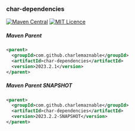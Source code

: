 ### char-dependencies

[![Maven Central](https://maven-badges.herokuapp.com/maven-central/com.github.charlemaznable/char-dependencies/badge.svg)](https://maven-badges.herokuapp.com/maven-central/com.github.charlemaznable/char-dependencies/)
[![MIT Licence](https://badges.frapsoft.com/os/mit/mit.svg?v=103)](https://opensource.org/licenses/mit-license.php)

##### Maven Parent

```xml
<parent>
  <groupId>com.github.charlemaznable</groupId>
  <artifactId>char-dependencies</artifactId>
  <version>2023.2.1</version>
</parent>
```

##### Maven Parent SNAPSHOT

```xml
<parent>
  <groupId>com.github.charlemaznable</groupId>
  <artifactId>char-dependencies</artifactId>
  <version>2023.2.2-SNAPSHOT</version>
</parent>
```
